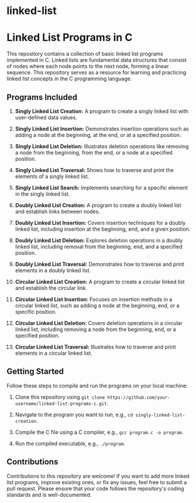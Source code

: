 # linked-list

# Linked List Programs in C

This repository contains a collection of basic linked list programs implemented in C. Linked lists are fundamental data structures that consist of nodes where each node points to the next node, forming a linear sequence. This repository serves as a resource for learning and practicing linked list concepts in the C programming language.

## Programs Included

1. **Singly Linked List Creation:** A program to create a singly linked list with user-defined data values.

2. **Singly Linked List Insertion:** Demonstrates insertion operations such as adding a node at the beginning, at the end, or at a specified position.

3. **Singly Linked List Deletion:** Illustrates deletion operations like removing a node from the beginning, from the end, or a node at a specified position.

4. **Singly Linked List Traversal:** Shows how to traverse and print the elements of a singly linked list.

5. **Singly Linked List Search:** Implements searching for a specific element in the singly linked list.

6. **Doubly Linked List Creation:** A program to create a doubly linked list and establish links between nodes.

7. **Doubly Linked List Insertion:** Covers insertion techniques for a doubly linked list, including insertion at the beginning, end, and a given position.

8. **Doubly Linked List Deletion:** Explores deletion operations in a doubly linked list, including removal from the beginning, end, and a specified position.

9. **Doubly Linked List Traversal:** Demonstrates how to traverse and print elements in a doubly linked list.

10. **Circular Linked List Creation:** A program to create a circular linked list and establish the circular link.

11. **Circular Linked List Insertion:** Focuses on insertion methods in a circular linked list, such as adding a node at the beginning, end, or a specific position.

12. **Circular Linked List Deletion:** Covers deletion operations in a circular linked list, including removing a node from the beginning, end, or a specified position.

13. **Circular Linked List Traversal:** Illustrates how to traverse and print elements in a circular linked list.

## Getting Started

Follow these steps to compile and run the programs on your local machine:

1. Clone this repository using `git clone https://github.com/your-username/linked-list-programs-c.git`.

2. Navigate to the program you want to run, e.g., `cd singly-linked-list-creation`.

3. Compile the C file using a C compiler, e.g., `gcc program.c -o program`.

4. Run the compiled executable, e.g., `./program`.

## Contributions

Contributions to this repository are welcome! If you want to add more linked list programs, improve existing ones, or fix any issues, feel free to submit a pull request. Please ensure that your code follows the repository's coding standards and is well-documented.



